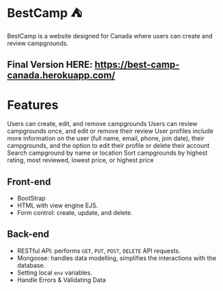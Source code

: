  BestCamp :tent:
 =
 BestCamp is a website designed for Canada where users can create and review campgrounds.
 ## Final Version HERE: https://best-camp-canada.herokuapp.com/
 # Features
 Users can create, edit, and remove campgrounds
Users can review campgrounds once, and edit or remove their review
User profiles include more information on the user (full name, email, phone, join date), their campgrounds, and the option to edit their profile or delete their account
Search campground by name or location
Sort campgrounds by highest rating, most reviewed, lowest price, or highest price

## Front-end
* BootStrap
* HTML with view engine EJS.
* Form control: create, update, and delete.



## Back-end
* RESTful API: performs `GET`, `PUT`, `POST`, `DELETE` API requests.
* Mongoose: handles data modelling, simplifies the interactions with the database.
* Setting local `env` variables.
* Handle Errors & Validating Data

